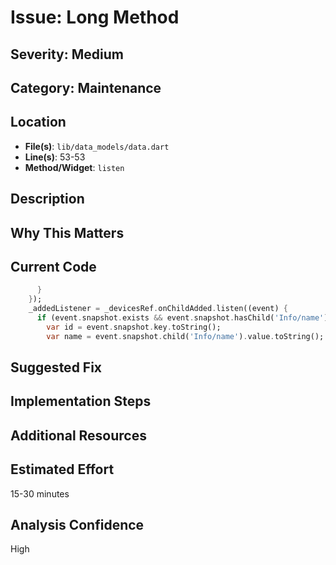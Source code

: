# Issue: Long Method

## Severity: Medium

## Category: Maintenance

## Location
- **File(s)**: `lib/data_models/data.dart`
- **Line(s)**: 53-53
- **Method/Widget**: `listen`

## Description


## Why This Matters


## Current Code
```dart
      }
    });
    _addedListener = _devicesRef.onChildAdded.listen((event) {
      if (event.snapshot.exists && event.snapshot.hasChild('Info/name')){
        var id = event.snapshot.key.toString();
        var name = event.snapshot.child('Info/name').value.toString();
```

## Suggested Fix


## Implementation Steps


## Additional Resources


## Estimated Effort
15-30 minutes

## Analysis Confidence
High
